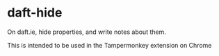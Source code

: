 # daft-hide

On daft.ie, hide properties, and write notes about them.

This is intended to be used in the Tampermonkey extension on Chrome

